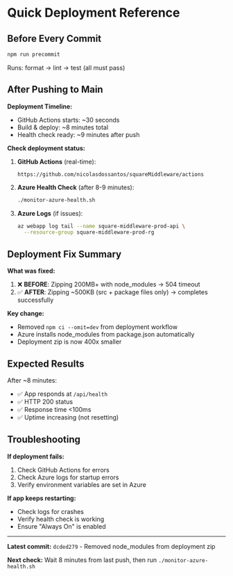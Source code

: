 # Quick Deployment Reference

## Before Every Commit

```bash
npm run precommit
```

Runs: format → lint → test (all must pass)

## After Pushing to Main

**Deployment Timeline:**

- GitHub Actions starts: ~30 seconds
- Build & deploy: ~8 minutes total
- Health check ready: ~9 minutes after push

**Check deployment status:**

1. **GitHub Actions** (real-time):

   ```
   https://github.com/nicolasdossantos/squareMiddleware/actions
   ```

2. **Azure Health Check** (after 8-9 minutes):

   ```bash
   ./monitor-azure-health.sh
   ```

3. **Azure Logs** (if issues):
   ```bash
   az webapp log tail --name square-middleware-prod-api \
     --resource-group square-middleware-prod-rg
   ```

## Deployment Fix Summary

**What was fixed:**

1. ❌ **BEFORE**: Zipping 200MB+ with node_modules → 504 timeout
2. ✅ **AFTER**: Zipping ~500KB (src + package files only) → completes successfully

**Key change:**

- Removed `npm ci --omit=dev` from deployment workflow
- Azure installs node_modules from package.json automatically
- Deployment zip is now 400x smaller

## Expected Results

After ~8 minutes:

- ✅ App responds at `/api/health`
- ✅ HTTP 200 status
- ✅ Response time <100ms
- ✅ Uptime increasing (not resetting)

## Troubleshooting

**If deployment fails:**

1. Check GitHub Actions for errors
2. Check Azure logs for startup errors
3. Verify environment variables are set in Azure

**If app keeps restarting:**

- Check logs for crashes
- Verify health check is working
- Ensure "Always On" is enabled

---

**Latest commit:** `dcded279` - Removed node_modules from deployment zip

**Next check:** Wait 8 minutes from last push, then run `./monitor-azure-health.sh`
